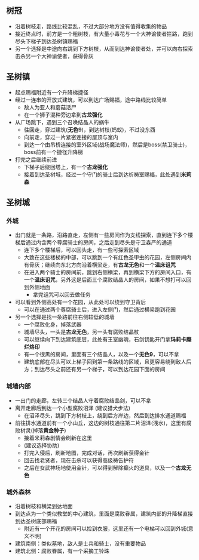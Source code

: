 ## 树冠
- 沿着树枝走，路线比较混乱，不过大部分地方没有值得收集的物品
- 接近终点时，前方是一个粗树枝，有大量小毒花与一个大神谕使者拦路，跑到尽头下梯子到达圣树镇赐福
- 另一个选择是中途向右跳到下方树枝，从而到达神谕使者处，并可以向右探索击杀另一个大神谕使者，获得骨灰

## 圣树镇
- 起点赐福附近有一个升降梯捷径
- 经过一连串的开放式建筑，可以到达广场赐福，途中路线比较简单
	- 敌人为亚人和蘑菇活尸
	- 在一个狮子混种旁边拿到**古龙强化**
- 从广场跳下，遇到三个召唤结晶人的蜗牛
	- 往回走，穿过建筑(**无色9**)，到达树枝(蚂蚁)，不过没东西
	- 向前走，穿过一片紧密连接的屋顶与室内
	- 到达一个由吊桥连接的室外区域(战场魔法师)，然后是boss(禁卫骑士)，boss前有一个捷径升降梯
- 打完之后继续前进
	- 下梯子后绕回塔上，有一个**古龙强化**
	- 接着到达圣树城，经过一个守门的骑士后到达祈祷室赐福，此处遇到**米莉森**

## 圣树城
### 外城
- 出门就是一条路，沿路直走，左侧有一些房间作为支线探索，直到连下多个楼梯后通过内含两个尊腐骑士的房间，之后走到尽头是守卫森严的通道
	- 连下多个楼梯后，可以回头走，有一些可探索区域
	- 大致在这些楼梯的中部，可以跳到一个有红色圣甲虫的花园，左侧房间内有骨灰；继续向东北方向沿着横梁走，有**古龙无色**和一个**温床诅咒**
	- 在进入两个骑士的房间前，跳到右侧横梁，再到横梁下方的房间入口，有一个**温床诅咒**，另外这是后面三个腐败结晶人的房间，如果不想打可以回到外侧地面
		- 拿完诅咒可以回去做任务
- 可以看到外侧高处有一个花园，从此处可以绕到守卫背后
	- 可以在通过两个尊腐骑士后，进入左侧门，然后通过横梁跑到花园
- 另一个选择是找一条路前往右侧较低的城墙
	- 一个腐败化身，掉落武器
	- 城墙尽头，一头是**古龙无色**，另一头有腐败结晶杖
	- 可以继续向下到达建筑底层，此处有王室幽魂，石剑钥匙开门拿**玛莉卡糜烂烙印**
	- 有一个很黑的房间，里面有三个结晶人，以及一个**无色9**，可以不拿
	- 建筑底部在尽头可以上梯子回到第一条路线的区域，且更容易绕到敌人后方；到达尽头之前还有另一个梯子，可以到达花园下面的房间

### 城墙内部
- 一出门的走廊，左转三个结晶人守着腐败结晶剑，可以不拿
- 离开走廊后到达一个小型腐败沼泽 (建议猎犬步法)
	- 在沼泽尽头，跳到下方树枝上，绕到后方岸边，然后到达排水通道赐福
- 前往排水通道前有一个小山丘，这边的树枝通往第二片沼泽(浅水)，这里有腐败树灵(掉落**黄金种子**)
	- 接着米莉森剧情会刷新在这里
	- (建议选择协助)
	- 打完入侵后，刷新地图，完成对话，再次刷新获得金针
	- 回去找老贤者，现在击杀可以获得高级祷告护符
	- 之后在女武神场地使用金针，可以得到解除癫火的道具，以及一个**古龙无色**

### 城外森林
- 沿着树枝和横梁到达地面
- 到达点为一个类似教堂的中心建筑，里面是腐败眷属，建筑内部的升降梯直接到达圣树底部赐福
	- 附近有一个开花的房间可以捡到衣服，这里还有一个电梯可以回到外城(意义不明)
- 建筑南侧：类似墓地，敌人是士兵和骑士，没有重要物品
- 建筑北侧：腐败眷属，有一个采摘工铃珠
